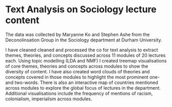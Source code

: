 # Text Analysis on Sociology lecture content
The data was collected by Maryanne Ko and Stephen Ashe from the Deconolinsation Group in the Sociology department at Durham University. 

I have cleaned cleaned and processed the co for text analysis to extract themes, theories, and concepts discussed across 11 modules of 20 lectures each. Using topic modelling (LDA and NMF) I created treemap visualisations of core themes, theories and concepts across modules to show the diversity of content. 
I have also created word clouds of theories and concepts covered in those modules to highlight the most prominent one- and two-words. 
There is also an interactive map of countries mentioned across modules to explore the global focus of lectures in the department. 
Additional visualisations include the frequency of mentions of racism, colonialism, imperialism across modules.
